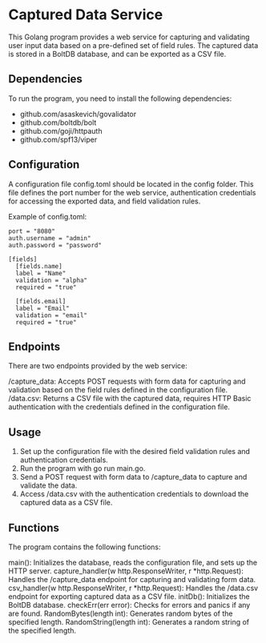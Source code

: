 # Captured Data Service

This Golang program provides a web service for capturing and validating user input data based on a pre-defined set of field rules. The captured data is stored in a BoltDB database, and can be exported as a CSV file.

## Dependencies

To run the program, you need to install the following dependencies:

- github.com/asaskevich/govalidator
- github.com/boltdb/bolt
- github.com/goji/httpauth
- github.com/spf13/viper

## Configuration

A configuration file config.toml should be located in the config folder. This file defines the port number for the web service, authentication credentials for accessing the exported data, and field validation rules.

Example of config.toml:

```
port = "8080"
auth.username = "admin"
auth.password = "password"

[fields]
  [fields.name]
  label = "Name"
  validation = "alpha"
  required = "true"

  [fields.email]
  label = "Email"
  validation = "email"
  required = "true"
```

## Endpoints

There are two endpoints provided by the web service:

/capture_data: Accepts POST requests with form data for capturing and validation based on the field rules defined in the configuration file.
/data.csv: Returns a CSV file with the captured data, requires HTTP Basic authentication with the credentials defined in the configuration file.


## Usage

1. Set up the configuration file with the desired field validation rules and authentication credentials.
2. Run the program with go run main.go.
3. Send a POST request with form data to /capture_data to capture and validate the data.
4. Access /data.csv with the authentication credentials to download the captured data as a CSV file.

## Functions

The program contains the following functions:

main(): Initializes the database, reads the configuration file, and sets up the HTTP server.
capture_handler(w http.ResponseWriter, r *http.Request): Handles the /capture_data endpoint for capturing and validating form data.
csv_handler(w http.ResponseWriter, r *http.Request): Handles the /data.csv endpoint for exporting captured data as a CSV file.
initDb(): Initializes the BoltDB database.
checkErr(err error): Checks for errors and panics if any are found.
RandomBytes(length int): Generates random bytes of the specified length.
RandomString(length int): Generates a random string of the specified length.
